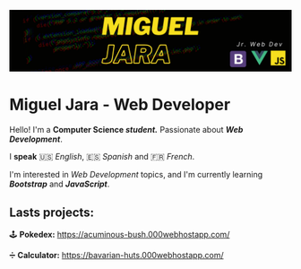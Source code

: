 ![Main Picture](https://github.com/Miguel-A-Jara/Miguel-A-Jara/blob/f1785549bea89a6ed852108a4460cc8084c53dde/Miguel%20Jara.png)
# Miguel Jara - Web Developer

Hello! I'm a **Computer Science _student._** Passionate about **_Web Development_**.

I **speak**  🇺🇸  _English_,  🇪🇸  _Spanish_ and  🇫🇷  _French_. 

I'm interested in _Web Development_ topics, and I'm currently learning **_Bootstrap_** and **_JavaScript_**.

## **Lasts projects:**

🕹️ **Pokedex:** https://acuminous-bush.000webhostapp.com/

➗ **Calculator:** https://bavarian-huts.000webhostapp.com/
